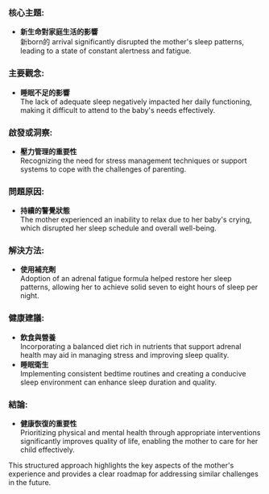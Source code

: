 ### 核心主題:  
- **新生命對家庭生活的影響**  
  新born的 arrival significantly disrupted the mother's sleep patterns, leading to a state of constant alertness and fatigue.  

### 主要觀念:  
- **睡眠不足的影響**  
  The lack of adequate sleep negatively impacted her daily functioning, making it difficult to attend to the baby's needs effectively.  

### 啟發或洞察:  
- **壓力管理的重要性**  
  Recognizing the need for stress management techniques or support systems to cope with the challenges of parenting.  

### 問題原因:  
- **持續的警覺狀態**  
  The mother experienced an inability to relax due to her baby's crying, which disrupted her sleep schedule and overall well-being.  

### 解決方法:  
- **使用補充劑**  
  Adoption of an adrenal fatigue formula helped restore her sleep patterns, allowing her to achieve solid seven to eight hours of sleep per night.  

### 健康建議:  
- **飲食與營養**  
  Incorporating a balanced diet rich in nutrients that support adrenal health may aid in managing stress and improving sleep quality.  
- **睡眠衛生**  
  Implementing consistent bedtime routines and creating a conducive sleep environment can enhance sleep duration and quality.  

### 結論:  
- **健康恢復的重要性**  
  Prioritizing physical and mental health through appropriate interventions significantly improves quality of life, enabling the mother to care for her child effectively.  

This structured approach highlights the key aspects of the mother's experience and provides a clear roadmap for addressing similar challenges in the future.